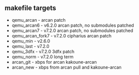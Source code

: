 ## makefile targets
- qemu_arcan - arcan patch
- qemu_arcan6 - v6.2.0 arcan patch, no submodules patched
- qemu_arcan7 - v7.2.0 arcan patch, no submodules patched
- qemu_arcan_fork7 - v7.2.0 cipharius arcan patch
- qemu_min - v2.6.0
- qemu_last - v7.2.0
- qemu_3dfx - v7.2.0 3dfx patch
- qemu_norm - v7.2.0 long term
- arcan_git - xbps for arcan kakoune-arcan
- arcan_new - xbps from arcan pull and kakoune-arcan
